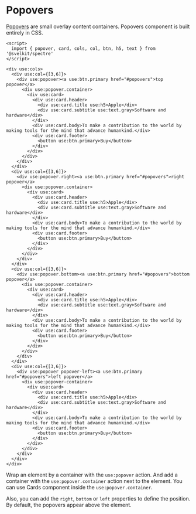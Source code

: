 # Popovers

[Popovers](https://picturepan2.github.io/spectre/components/popovers.html) are small overlay content containers. Popovers component is built entirely in CSS.

```example
<script>
  import { popover, card, cols, col, btn, h5, text } from '@svelkit/spectre'
</script>

<div use:cols>
  <div use:col={[3,6]}>
    <div use:popover><a use:btn.primary href="#popovers">top popover</a>
      <div use:popover.container>
        <div use:card>
          <div use:card.header>
            <div use:card.title use:h5>Apple</div>
            <div use:card.subtitle use:text.gray>Software and hardware</div>
          </div>
          <div use:card.body>To make a contribution to the world by making tools for the mind that advance humankind.</div>
          <div use:card.footer>
            <button use:btn.primary>Buy</button>
          </div>
        </div>
      </div>
    </div>
  </div>
  <div use:col={[3,6]}>
    <div use:popover.right><a use:btn.primary href="#popovers">right popover</a>
      <div use:popover.container>
        <div use:card>
          <div use:card.header>
            <div use:card.title use:h5>Apple</div>
            <div use:card.subtitle use:text.gray>Software and hardware</div>
          </div>
          <div use:card.body>To make a contribution to the world by making tools for the mind that advance humankind.</div>
          <div use:card.footer>
            <button use:btn.primary>Buy</button>
          </div>
        </div>
      </div>
    </div>
  </div>
  <div use:col={[3,6]}>
    <div use:popover.bottom><a use:btn.primary href="#popovers">bottom popover</a>
      <div use:popover.container>
        <div use:card>
          <div use:card.header>
            <div use:card.title use:h5>Apple</div>
            <div use:card.subtitle use:text.gray>Software and hardware</div>
          </div>
          <div use:card.body>To make a contribution to the world by making tools for the mind that advance humankind.</div>
          <div use:card.footer>
            <button use:btn.primary>Buy</button>
          </div>
        </div>
      </div>
    </div>
  </div>
  <div use:col={[3,6]}>
    <div use:popover popover-left><a use:btn.primary href="#popovers">left popover</a>
      <div use:popover-container>
        <div use:card>
          <div use:card.header>
            <div use:card.title use:h5>Apple</div>
            <div use:card.subtitle use:text.gray>Software and hardware</div>
          </div>
          <div use:card.body>To make a contribution to the world by making tools for the mind that advance humankind.</div>
          <div use:card.footer>
            <button use:btn.primary>Buy</button>
          </div>
        </div>
      </div>
    </div>
  </div>
</div>
```

Wrap an element by a container with the `use:popover` action. And add a container with the `use:popover.container` action next to the element. You can use Cards component inside the `use:popover.container`.

Also, you can add the `right`, `bottom` or `left` properties to define the position. By default, the popovers appear above the element.
